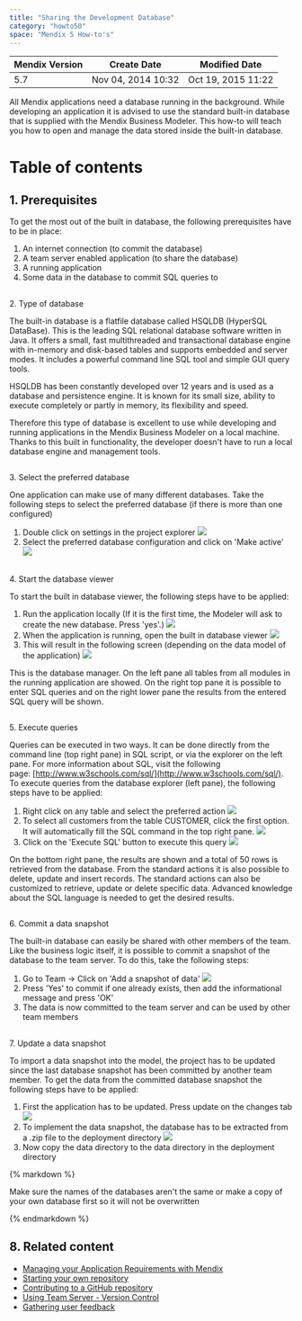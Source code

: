 ```yaml
---
title: "Sharing the Development Database"
category: "howto50"
space: "Mendix 5 How-to's"
---
```

<table><thead><tr><th class="confluenceTh">Mendix Version</th><th class="confluenceTh">Create Date</th><th colspan="1" class="confluenceTh">Modified Date</th></tr></thead><tbody><tr><td class="confluenceTd">5.7</td><td class="confluenceTd">Nov 04, 2014 10:32</td><td colspan="1" class="confluenceTd">Oct 19, 2015 11:22</td></tr></tbody></table>

All Mendix applications need a database running in the background. While developing an application it is advised to use the standard built-in database that is supplied with the Mendix Business Modeler. This how-to will teach you how to open and manage the data stored inside the built-in database.

# Table of contents

## 1\. Prerequisites

To get the most out of the built in database, the following prerequisites have to be in place:

1.  An internet connection (to commit the database)
2.  A team server enabled application (to share the database)
3.  A running application
4.  Some data in the database to commit SQL queries to

## 
2\. Type of database

The built-in database is a flatfile database called HSQLDB (HyperSQL DataBase). This is the leading SQL relational database software written in Java. It offers a small, fast multithreaded and transactional database engine with in-memory and disk-based tables and supports embedded and server modes. It includes a powerful command line SQL tool and simple GUI query tools.

HSQLDB has been constantly developed over 12 years and is used as a database and persistence engine. It is known for its small size, ability to execute completely or partly in memory, its flexibility and speed.

Therefore this type of database is excellent to use while developing and running applications in the Mendix Business Modeler on a local machine. Thanks to this built in functionality, the developer doesn't have to run a local database engine and management tools.

## 
3\. Select the preferred database

One application can make use of many different databases. Take the following steps to select the preferred database (if there is more than one configured)

1.  Double click on settings in the project explorer
    ![](attachments/8782429/8945805.png)
2.  Select the preferred database configuration and click on 'Make active'
    ![](attachments/8782429/8945806.png)

## 
4\. Start the database viewer

To start the built in database viewer, the following steps have to be applied:

1.  Run the application locally (If it is the first time, the Modeler will ask to create the new database. Press 'yes'.)
    ![](attachments/8782429/8945807.png)
2.  When the application is running, open the built in database viewer
    ![](attachments/8782429/8945808.png) 
3.  This will result in the following screen (depending on the data model of the application)
    ![](attachments/8782429/8945809.png)

This is the database manager. On the left pane all tables from all modules in the running application are showed. On the right top pane it is possible to enter SQL queries and on the right lower pane the results from the entered SQL query will be shown.

## 
5\. Execute queries

Queries can be executed in two ways. It can be done directly from the command line (top right pane) in SQL script, or via the explorer on the left pane. For more information about SQL, visit the following page: [http://www.w3schools.com/sql/](http://www.w3schools.com/sql/). To execute queries from the database explorer (left pane), the following steps have to be applied:

1.  Right click on any table and select the preferred action
    ![](attachments/8782429/8945876.png)
2.  To select all customers from the table CUSTOMER, click the first option. It will automatically fill the SQL command in the top right pane.
    ![](attachments/8782429/8945877.png)
3.  Click on the 'Execute SQL' button to execute this query
    ![](attachments/8782429/8945878.png)

On the bottom right pane, the results are shown and a total of 50 rows is retrieved from the database. From the standard actions it is also possible to delete, update and insert records. The standard actions can also be customized to retrieve, update or delete specific data. Advanced knowledge about the SQL language is needed to get the desired results.

## 
6\. Commit a data snapshot

The built-in database can easily be shared with other members of the team. Like the business logic itself, it is possible to commit a snapshot of the database to the team server. To do this, take the following steps:

1.  Go to Team -> Click on 'Add a snapshot of data'
    ![](attachments/8782429/8945884.png)
2.  Press 'Yes' to commit if one already exists, then add the informational message and press 'OK'
3.  The data is now committed to the team server and can be used by other team members

## 
7\. Update a data snapshot

To import a data snapshot into the model, the project has to be updated since the last database snapshot has been committed by another team member. To get the data from the committed database snapshot the following steps have to be applied:

1.  First the application has to be updated. Press update on the changes tab
    ![](attachments/8782429/8945899.png)
2.  To implement the data snapshot, the database has to be extracted from a .zip file to the deployment directory
    ![](attachments/8782429/8945903.png)
3.  Now copy the data directory to the data directory in the deployment directory

<div class="alert alert-warning">{% markdown %}

Make sure the names of the databases aren't the same or make a copy of your own database first so it will not be overwritten

{% endmarkdown %}</div>

## 8\. Related content

*   [Managing your Application Requirements with Mendix](/howto50/Managing+your+Application+Requirements+with+Mendix)
*   [Starting your own repository](/howto50/Starting+your+own+repository)
*   [Contributing to a GitHub repository](/howto50/Contributing+to+a+GitHub+repository)
*   [Using Team Server - Version Control](/howto50/Using+Team+Server+-+Version+Control)
*   [Gathering user feedback](/howto50/Gathering+user+feedback)